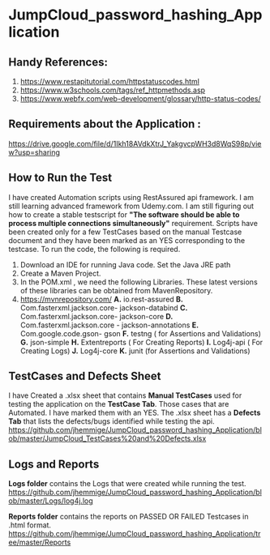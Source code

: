 # JumpCloud_password_hashing_Application

## Handy References:
1. https://www.restapitutorial.com/httpstatuscodes.html
2. https://www.w3schools.com/tags/ref_httpmethods.asp
3. https://www.webfx.com/web-development/glossary/http-status-codes/



## Requirements about the Application :						
https://drive.google.com/file/d/1Ikh18AVdkXtrJ_YakgvcpWH3d8WqS98p/view?usp=sharing


## How to Run the Test
I have created Automation scripts using RestAssured api framework. I am still learning advanced framework from Udemy.com.
I am still figuring out how to create a stable testscript for **"The software should be able to process multiple connections simultaneously"** requirement.
Scripts have been created only for a few TestCases based on the manual Testcase document and they have been marked as an YES corresponding to the testcase.
To run the code, the following is required.
1. Download an IDE for running Java code. Set the Java JRE path
2. Create a Maven Project.
3. In the POM.xml , we need the following Libraries. These latest versions of these libraries can be obtained from MavenRepository. 
4. https://mvnrepository.com/
   **A.**   io.rest-assured
   **B.**   Com.fasterxml.jackson.core- jackson-databind
   **C.**   Com.fasterxml.jackson.core- jackson-core
   **D.**   Com.fasterxml.jackson.core - jackson-annotations
   **E.**   Com.google.code.gson- gson
   **F.**   testng ( for Assertions and Validations)
   **G.**   json-simple
   **H.**   Extentreports ( For Creating Reports)
   **I.**   Log4j-api ( For Creating Logs)
   **J.**   Log4j-core 
   **K.**   junit (for Assertions and Validations)

## TestCases and Defects Sheet
I have Created a .xlsx sheet that contains **Manual TestCases** used for testing the application on the **TestCase Tab**.
Those cases that are Automated. I have marked them with an YES.
The .xlsx sheet has a **Defects Tab** that lists the defects/bugs identified while testing the api.
https://github.com/jhemmige/JumpCloud_password_hashing_Application/blob/master/JumpCloud_TestCases%20and%20Defects.xlsx

## Logs and Reports
**Logs folder** contains the Logs that were created while running the test.
https://github.com/jhemmige/JumpCloud_password_hashing_Application/blob/master/Logs/log4j.log

**Reports folder** contains the reports on PASSED OR FAILED Testcases in .html format.
https://github.com/jhemmige/JumpCloud_password_hashing_Application/tree/master/Reports

